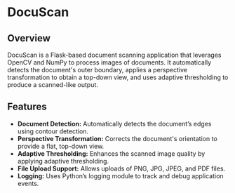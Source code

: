 # DocuScan

## Overview

DocuScan is a Flask-based document scanning application that leverages OpenCV and NumPy to process images of documents. It automatically detects the document's outer boundary, applies a perspective transformation to obtain a top-down view, and uses adaptive thresholding to produce a scanned-like output.

## Features

- **Document Detection:** Automatically detects the document’s edges using contour detection.
- **Perspective Transformation:** Corrects the document's orientation to provide a flat, top-down view.
- **Adaptive Thresholding:** Enhances the scanned image quality by applying adaptive thresholding.
- **File Upload Support:** Allows uploads of PNG, JPG, JPEG, and PDF files.
- **Logging:** Uses Python’s logging module to track and debug application events.



